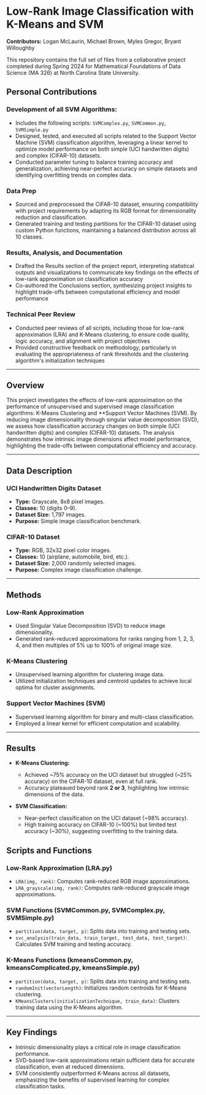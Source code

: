 # Low-Rank Image Classification with K-Means and SVM

**Contributors:** Logan McLaurin, Michael Brown, Myles Gregor, Bryant Willoughby 

This repository contains the full set of files from a collaborative project completed during Spring 2024 for Mathematical Foundations of Data Science (MA 326) at North Carolina State University.

## Personal Contributions

### Development of all SVM Algorithms:
- Includes the following scripts: `SVMComplex.py`, `SVMCommon.py`, `SVMSimple.py`
- Designed, tested, and executed all scripts related to the Support Vector Machine (SVM) classification algorithm, leveraging a linear kernel to optimize model performance on both simple (UCI handwritten digits) and complex (CIFAR-10) datasets.
- Conducted parameter tuning to balance training accuracy and generalization, achieving near-perfect accuracy on simple datasets and identifying overfitting trends on complex data.

### Data Prep
- Sourced and preprocessed the CIFAR-10 dataset, ensuring compatibility with project requirements by adapting its RGB format for dimensionality reduction and classification.
- Generated training and testing partitions for the CIFAR-10 dataset using custom Python functions, maintaining a balanced distribution across all 10 classes.

### Results, Analysis, and Documentation
- Drafted the Results section of the project report, interpreting statistical outputs and visualizations to communicate key findings on the effects of low-rank approximation on classification accuracy
- Co-authored the Conclusions section, synthesizing project insights to highlight trade-offs between computational efficiency and model performance

### Technical Peer Review
- Conducted peer reviews of all scripts, including those for low-rank approximation (LRA) and K-Means clustering, to ensure code quality, logic accuracy, and alignment with project objectives
- Provided constructive feedback on methodology, particularly in evaluating the appropriateness of rank thresholds and the clustering algorithm's initialization techniques

---
## Overview
This project investigates the effects of low-rank approximation on the performance of unsupervised and supervised image classification algorithms: K-Means Clustering and **Support Vector Machines (SVM). By reducing image dimensionality through singular value decomposition (SVD), we assess how classification accuracy changes on both simple (UCI handwritten digits) and complex (CIFAR-10) datasets. The analysis demonstrates how intrinsic image dimensions affect model performance, highlighting the trade-offs between computational efficiency and accuracy.

---
## Data Description
### **UCI Handwritten Digits Dataset**
- **Type:** Grayscale, 8x8 pixel images.
- **Classes:** 10 (digits 0–9).
- **Dataset Size:** 1,797 images.
- **Purpose:** Simple image classification benchmark.

### **CIFAR-10 Dataset**
- **Type:** RGB, 32x32 pixel color images.
- **Classes:** 10 (airplane, automobile, bird, etc.).
- **Dataset Size:** 2,000 randomly selected images.
- **Purpose:** Complex image classification challenge.

---
## Methods
### **Low-Rank Approximation**
- Used Singular Value Decomposition (SVD) to reduce image dimensionality.
- Generated rank-reduced approximations for ranks ranging from 1, 2, 3, 4, and then multiples of 5% up to 100% of original image size.

### **K-Means Clustering**
- Unsupervised learning algorithm for clustering image data.
- Utilized initialization techniques and centroid updates to achieve local optima for cluster assignments.

### **Support Vector Machines (SVM)**
- Supervised learning algorithm for binary and multi-class classification.
- Employed a linear kernel for efficient computation and scalability.

---
## Results
- **K-Means Clustering:**
  - Achieved ~75% accuracy on the UCI dataset but struggled (~25% accuracy) on the CIFAR-10 dataset, even at full rank.
  - Accuracy plateaued beyond rank **2 or 3**, highlighting low intrinsic dimensions of the data.

- **SVM Classification:**
  - Near-perfect classification on the UCI dataset (~98% accuracy).
  - High training accuracy on CIFAR-10 (~100%) but limited test accuracy (~30%), suggesting overfitting to the training data.

## Scripts and Functions
### **Low-Rank Approximation (LRA.py)**
- `LRA(img, rank)`: Computes rank-reduced RGB image approximations.
- `LRA_grayscale(img, rank)`: Computes rank-reduced grayscale image approximations.

### **SVM Functions (SVMCommon.py, SVMComplex.py, SVMSimple.py)**
- `partition(data, target, p)`: Splits data into training and testing sets.
- `svc_analysis(train_data, train_target, test_data, test_target)`: Calculates SVM training and testing accuracy.

### **K-Means Functions (kmeansCommon.py, kmeansComplicated.py, kmeansSimple.py)**
- `partition(data, target, p)`: Splits data into training and testing sets.
- `randomInit(vectorLength)`: Initializes random centroids for K-Means clustering.
- `KMeansClusters(initializationTechnique, train_data)`: Clusters training data using the K-Means algorithm.

---

## Key Findings
- Intrinsic dimensionality plays a critical role in image classification performance.
- SVD-based low-rank approximations retain sufficient data for accurate classification, even at reduced dimensions.
- SVM consistently outperformed K-Means across all datasets, emphasizing the benefits of supervised learning for complex classification tasks.
